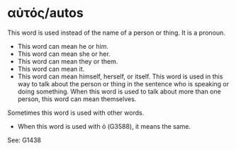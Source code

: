 # αὐτός/autos
This word is used instead of the name of a person or thing. It is a pronoun. 

* This word can mean he or him.
* This word can mean she or her.
* This word can mean they or them.
* This word can mean it.
* This word can mean himself, herself, or itself. This word is used in this way to talk about the person or thing in the sentence who is speaking or doing something. When this word is used to talk about more than one person, this word can mean themselves.


Sometimes this word is used with other words.

* When this word is used with ὁ (G3588), it means the same. 

See: G1438
